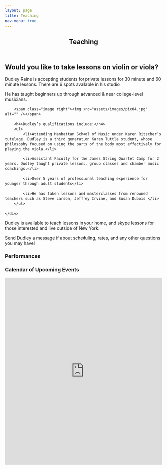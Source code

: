```yaml
---
layout: page
title: Teaching
nav-menu: true
---
```


<!-- Main -->
<div id="main" class="alt">

<!-- One -->
<section id="one">
	<div class="inner">
		<header class="major">
			<h1>Teaching</h1>
		</header>

<!-- Content -->
<h2 id="content">Would you like to take lessons on violin or viola?</h2>

<p>Dudley Raine is accepting students for private lessons for 30 minute and 60 minute lessons. There are 6 spots available in his studio</p>

<p>He has taught beginners up through advanced & near college-level musicians.</p>

<div class="row">
	<div class="10u 12u$(small)">

		<span class="image right"><img src="assets/images/pic04.jpg" alt="" /></span>

		<h4>Dudley’s qualifications include:</h4>
		<ul>
			<li>Attending Manhattan School of Music under Karen Ritscher’s tutelage. Dudley is a third generation Karen Tuttle student, whose philosophy focused on using the parts of the body most effectively for playing the viola.</li>

			<li>Assistant Faculty for the James String Quartet Camp for 2 years. Dudley taught private lessons, group classes and chamber music coachings.</li>

			<li>Over 5 years of professional teaching experience for younger through adult students</li>

			<li>He has taken lessons and masterclasses from renowned teachers such as Steve Larson, Jeffrey Irvine, and Susan Dubois </li>
		</ul>

	</div>
</div>



<p>Dudley is available to teach lessons in your home, and skype lessons for those interested and live outside of New York.</p>

<p>Send Dudley a message if about scheduling, rates, and any other questions you may have!</p>

</div>
</section>

</div>



<div class="span3">
	<h3>Performances</h3>
<div id="upcoming"></div><!--/span-->
</div>
<div class="span9">
	<h3>Calendar of Upcoming Events</h3>
	<iframe src="https://www.google.com/calendar/embed?height=600&amp;wkst=1&amp;bgcolor=%23ffffff&amp;src=60kvvarubrv958lj3snku908rg%40group.calendar.google.com&amp;color=%231B887A&amp;ctz=America%2FNew_York" style=" border-width:0 " width="100%" height="600" frameborder="0" scrolling="no"></iframe>
</div><!--/span-->